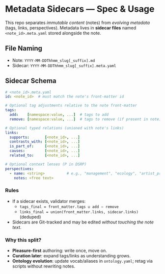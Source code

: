 # Metadata Sidecars — Spec & Usage

This repo separates *immutable content* (notes) from *evolving metadata* (tags, links, perspectives).
Metadata lives in **sidecar files** named `<note_id>.meta.yaml` stored alongside the note.

## File Naming

- Note: `YYYY-MM-DDThhmm_slug[_suffix].md`
- Sidecar: `YYYY-MM-DDThhmm_slug[_suffix].meta.yaml`

## Sidecar Schema

```yaml
# <note_id>.meta.yaml
id: <note_id>  # must match the note's front-matter id

# Optional tag adjustments relative to the note front-matter
tags:
  add:    [namespace:value, ...]  # tags to add
  remove: [namespace:value, ...]  # tags to remove (if present in note)

# Optional typed relations (unioned with note's links)
links:
  supports:       [<note_id>, ...]
  contrasts_with: [<note_id>, ...]
  is_part_of:     [<note_id>, ...]
  causes:         [<note_id>, ...]
  related_to:     [<note_id>, ...]

# Optional context lenses (P in DSRP)
perspectives:
  - name: <string>          # e.g., "management", "ecology", "artist_practice"
    notes: <free text>
```

### Rules

- If a sidecar exists, validator merges:
  - `tags_final = front_matter.tags ∪ add − remove`
  - `links_final = union(front_matter.links, sidecar.links)` (deduped)
- Sidecars are Git-tracked and may be edited *without touching the note text*.

### Why this split?

- **Pleasure-first** authoring: write once, move on.
- **Curation later**: expand tags/links as understanding grows.
- **Ontology evolution**: update vocab/aliases in `ontology.yaml`; retag via scripts without rewriting notes.

